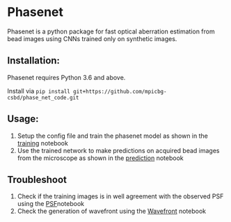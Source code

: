 # Phasenet
Phasenet is a python package for fast optical aberration estimation from bead images using CNNs trained only on synthetic images. 


## Installation:

Phasenet requires Python 3.6 and above.

Install via `pip install git+https://github.com/mpicbg-csbd/phase_net_code.git`

## Usage:

1)  Setup the config file and train the phasenet model as shown in the [training](https://github.com/mpicbg-csbd/phase_net_code/blob/master/notebooks/Training.ipynb) notebook
2)  Use the trained network to make predictions on acquired bead images from the microscope as shown in the [prediction](https://github.com/mpicbg-csbd/phase_net_code/blob/master/notebooks/Prediction.ipynb) notebook

## Troubleshoot

1)  Check if the training images is in well agreement with the observed PSF using the [PSF](https://github.com/mpicbg-csbd/phase_net_code/blob/master/notebooks/PSF.ipynb)notebook
2)  Check the generation of wavefront using the [Wavefront](https://github.com/mpicbg-csbd/phase_net_code/blob/master/notebooks/Wavefront.ipynb) notebook